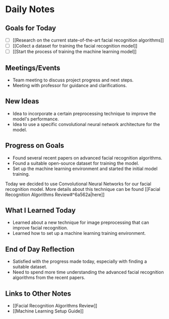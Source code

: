 

# Daily Notes


## Goals for Today

- [ ] [[Research on the current state-of-the-art facial recognition algorithms]]
- [ ] [[Collect a dataset for training the facial recognition model]]
- [ ] [[Start the process of training the machine learning model]]

## Meetings/Events

- Team meeting to discuss project progress and next steps.
- Meeting with professor for guidance and clarifications.

## New Ideas

- Idea to incorporate a certain preprocessing technique to improve the model's performance.
- Idea to use a specific convolutional neural network architecture for the model.

## Progress on Goals

- Found several recent papers on advanced facial recognition algorithms.
- Found a suitable open-source dataset for training the model.
- Set up the machine learning environment and started the initial model training.

Today we decided to use Convolutional Neural Networks for our facial recognition model. More details about this technique can be found [[Facial Recognition Algorithms Review#^6a562a|here]]

## What I Learned Today

- Learned about a new technique for image preprocessing that can improve facial recognition.
- Learned how to set up a machine learning training environment.

## End of Day Reflection

- Satisfied with the progress made today, especially with finding a suitable dataset.
- Need to spend more time understanding the advanced facial recognition algorithms from the recent papers.

## Links to Other Notes

- [[Facial Recognition Algorithms Review]]
- [[Machine Learning Setup Guide]]
